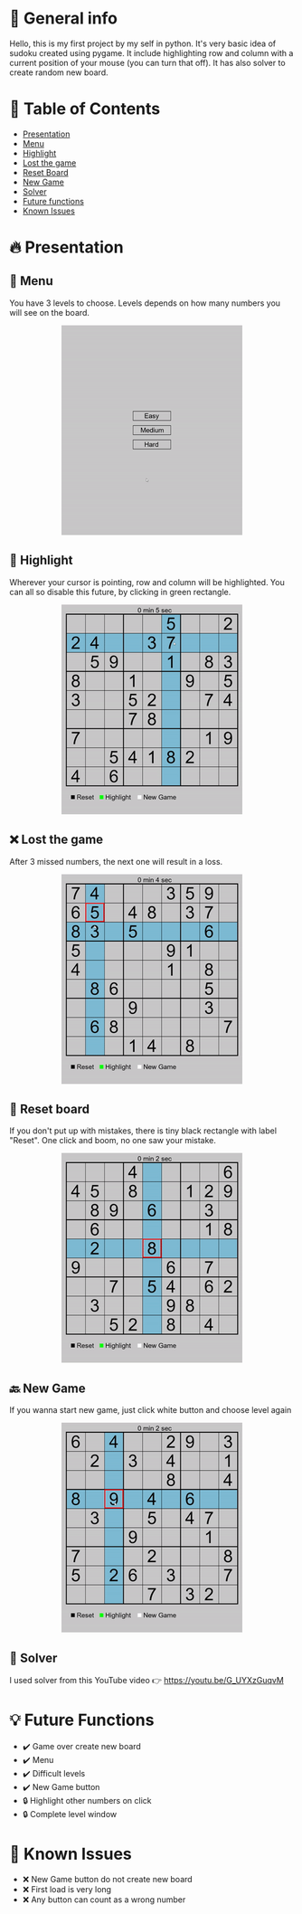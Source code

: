 # :round_pushpin: General info
Hello, this is my first project by my self in python. It's very basic idea of sudoku created using pygame. It include highlighting row and column with a current position of your mouse (you can turn that off). It has also solver to create random new board.
# :open_file_folder: Table of Contents
* [Presentation](#fire-presentation)
* [Menu](#pagefacingup-menu)
* [Highlight](#gem-highlight)
* [Lost the game](#x-lost-the-game)
* [Reset Board](#arrowscounterclockwise-reset-board)
* [New Game](#back-new-game)
* [Solver](#ghost-solver)
* [Future functions](#bulb-future-functions)
* [Known Issues](#ladybeetle-known-issues)

# :fire: Presentation

## :page_facing_up: Menu
You have 3 levels to choose. Levels depends on how many numbers you will see on the board.

<div id="header" align="center">
    <img src=./Photos/Menu.gif>
</div>

## :gem: Highlight
Wherever your cursor is pointing, row and column will be highlighted. You can all so disable this future, by clicking in green rectangle.

<div id="header" align="center">
    <img src=./Photos/Board_with_highlight.gif>
</div>

## :x: Lost the game
After 3 missed numbers, the next one will result in a loss.

<div id="header" align="center">
    <img src=./Photos/Game_Over.gif>
</div>

## :arrows_counterclockwise: Reset board
If you don't put up with mistakes, there is tiny black rectangle with label "Reset". One click and boom, no one saw your mistake.

<div id="header" align="center">
    <img src=./Photos/Reset.gif>
</div>

## :back: New Game
If you wanna start new game, just click white button and choose level again

<div id="header" align="center">
    <img src=./Photos/New_Game.gif>
</div>

## :ghost: Solver
I used solver from this YouTube video :point_right: https://youtu.be/G_UYXzGuqvM

# :bulb: Future Functions
* :heavy_check_mark: Game over create new board
* :heavy_check_mark: Menu
* :heavy_check_mark: Difficult levels
* :heavy_check_mark: New Game button
* :lock: Highlight other numbers on click
* :lock: Complete level window
# :lady_beetle: Known Issues
* :x: New Game button do not create new board
* :x: First load is very long
* :x: Any button can count as a wrong number
